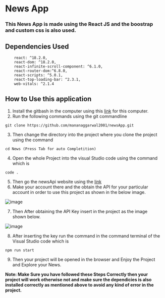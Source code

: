# News App
### This News App is made using the React JS and the boostrap and custom css is also used.
## Dependencies Used

```dotnetCLI
    react: ^18.2.0,
    react-dom: ^18.2.0,
    react-infinite-scroll-component: ^6.1.0,
    react-router-dom:^6.8.0,
    react-scripts: ^5.0.1,
    react-top-loading-bar: ^2.3.1,
    web-vitals: ^2.1.4
```
## How to Use this application

1. Install the gitbash in the computer using this [link](https://git-scm.com/downloads) for this computer.
2. Run the following commands using the git commandline
```dotnetcli
git clone https://github.com/mananaggarwal2001/newsApp.git
```
3. Then change the directory into the project where you clone the project using the command

```dotnetcli
cd News (Press Tab for auto Completition)
```
4. Open the whole Project into the visual Studio code using the command which is

```dotnetcli
code .
```
5. Then go the newsApi website using the [link](https://newsapi.org/login)
6. Make your account there and the obtain the API for your particular account in order to use this project as shown in the below image.

![image](https://user-images.githubusercontent.com/75381077/220290799-14164c32-8576-4d20-a5bc-6223ee45255a.png)

7. Then After obtaining the API Key insert in the project as the image shown below.

![image](https://user-images.githubusercontent.com/75381077/220290266-fb87c9b5-1787-404a-b0c6-cea9774c699d.png)

8. After inserting the key run the command in the command terminal of the Visual Studio code which is

```dotnetcli
npm run start
```
9. Then your project will be opened in the browser and Enjoy the Project and Explore your News.

**Note: Make Sure you have followed these Steps Correctly then your project will work otherwise not and make sure the dependicies is also installed correctly as mentioned above to avoid any kind of error in the project.**